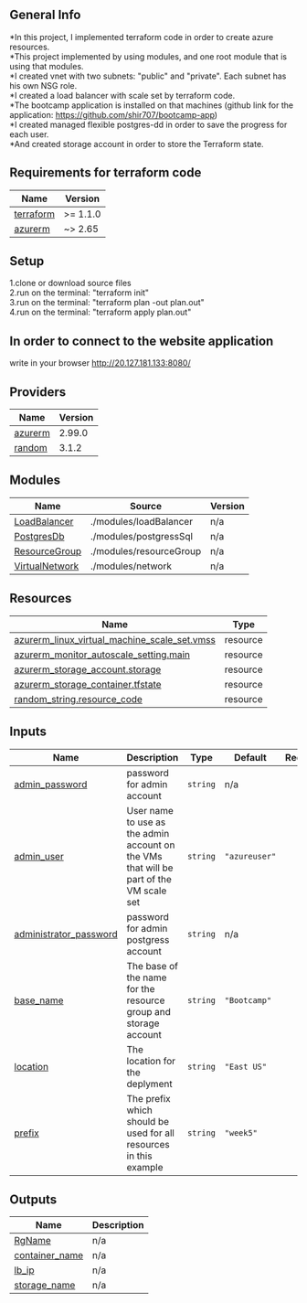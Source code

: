 ## General Info
*In this project, I implemented terraform code in order to create azure resources.<br />
*This project implemented by using modules, and one root module that is using that modules.<br />
*I created vnet with two subnets: "public" and "private". Each subnet has his own NSG role.<br />
*I created a load balancer with scale set by terraform code.<br />
*The bootcamp application is installed on that machines (github link for the application: https://github.com/shir707/bootcamp-app)<br />
*I created managed flexible postgres-dd in order to save the progress for each user.<br />
*And created storage account in order to store the Terraform state.<br />

## Requirements for terraform code

| Name | Version |
|------|---------|
| <a name="requirement_terraform"></a> [terraform](#requirement\_terraform) | >= 1.1.0 |
| <a name="requirement_azurerm"></a> [azurerm](#requirement\_azurerm) | ~> 2.65 |

## Setup
1.clone or download source files<br />
2.run on the terminal: "terraform init"<br />
3.run on the terminal: "terraform plan -out plan.out"<br />
4.run on the terminal: "terraform apply plan.out"<br />

## In order to connect to the website application
write in your browser http://20.127.181.133:8080/

## Providers

| Name | Version |
|------|---------|
| <a name="provider_azurerm"></a> [azurerm](#provider\_azurerm) | 2.99.0 |
| <a name="provider_random"></a> [random](#provider\_random) | 3.1.2 |

## Modules

| Name | Source | Version |
|------|--------|---------|
| <a name="module_LoadBalancer"></a> [LoadBalancer](#module\_LoadBalancer) | ./modules/loadBalancer | n/a |
| <a name="module_PostgresDb"></a> [PostgresDb](#module\_PostgresDb) | ./modules/postgressSql | n/a |
| <a name="module_ResourceGroup"></a> [ResourceGroup](#module\_ResourceGroup) | ./modules/resourceGroup | n/a |
| <a name="module_VirtualNetwork"></a> [VirtualNetwork](#module\_VirtualNetwork) | ./modules/network | n/a |

## Resources

| Name | Type |
|------|------|
| [azurerm_linux_virtual_machine_scale_set.vmss](https://registry.terraform.io/providers/hashicorp/azurerm/latest/docs/resources/linux_virtual_machine_scale_set) | resource |
| [azurerm_monitor_autoscale_setting.main](https://registry.terraform.io/providers/hashicorp/azurerm/latest/docs/resources/monitor_autoscale_setting) | resource |
| [azurerm_storage_account.storage](https://registry.terraform.io/providers/hashicorp/azurerm/latest/docs/resources/storage_account) | resource |
| [azurerm_storage_container.tfstate](https://registry.terraform.io/providers/hashicorp/azurerm/latest/docs/resources/storage_container) | resource |
| [random_string.resource_code](https://registry.terraform.io/providers/hashicorp/random/latest/docs/resources/string) | resource |

## Inputs

| Name | Description | Type | Default | Required |
|------|-------------|------|---------|:--------:|
| <a name="input_admin_password"></a> [admin\_password](#input\_admin\_password) | password for admin account | `string` | n/a | yes |
| <a name="input_admin_user"></a> [admin\_user](#input\_admin\_user) | User name to use as the admin account on the VMs that will be part of the VM scale set | `string` | `"azureuser"` | no |
| <a name="input_administrator_password"></a> [administrator\_password](#input\_administrator\_password) | password for admin postgress account | `string` | n/a | yes |
| <a name="input_base_name"></a> [base\_name](#input\_base\_name) | The base of the name for the resource group and storage account | `string` | `"Bootcamp"` | no |
| <a name="input_location"></a> [location](#input\_location) | The location for the deplyment | `string` | `"East US"` | no |
| <a name="input_prefix"></a> [prefix](#input\_prefix) | The prefix which should be used for all resources in this example | `string` | `"week5"` | no |

## Outputs

| Name | Description |
|------|-------------|
| <a name="output_RgName"></a> [RgName](#output\_RgName) | n/a |
| <a name="output_container_name"></a> [container\_name](#output\_container\_name) | n/a |
| <a name="output_lb_ip"></a> [lb\_ip](#output\_lb\_ip) | n/a |
| <a name="output_storage_name"></a> [storage\_name](#output\_storage\_name) | n/a |
